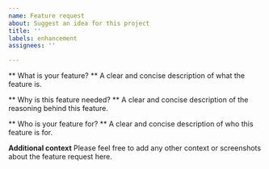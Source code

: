 ```yaml
---
name: Feature request
about: Suggest an idea for this project
title: ''
labels: enhancement
assignees: ''

---
```


** What is your feature? **
A clear and concise description of what the feature is. 

** Why is this feature needed? **
A clear and concise description of the reasoning behind this feature. 

** Who is your feature for?  **
A clear and concise description of who this feature is for. 

**Additional context**
Please feel free to add any other context or screenshots about the feature request here.
